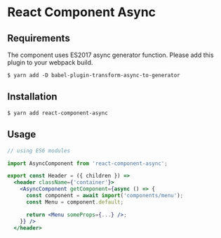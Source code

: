 # React Component Async

## Requirements
The component uses ES2017 async generator function. Please add this plugin to your webpack build.

```  
$ yarn add -D babel-plugin-transform-async-to-generator
```

## Installation

```  
$ yarn add react-component-async
```

## Usage

```jsx
// using ES6 modules

import AsyncComponent from 'react-component-async';

export const Header = ({ children }) =>
  <header className={'container'}>
    <AsyncComponent getComponent={async () => {
      const component = await import('components/menu');
      const Menu = component.default;

      return <Menu someProps={...} />;
    }} />
  </header>
```